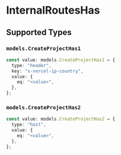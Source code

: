 # InternalRoutesHas


## Supported Types

### `models.CreateProjectHas1`

```typescript
const value: models.CreateProjectHas1 = {
  type: "header",
  key: "x-vercel-ip-country",
  value: {
    eq: "<value>",
  },
};
```

### `models.CreateProjectHas2`

```typescript
const value: models.CreateProjectHas2 = {
  type: "host",
  value: {
    eq: "<value>",
  },
};
```

